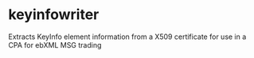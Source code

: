 keyinfowriter
=============

Extracts KeyInfo element information from a X509 certificate for use in a CPA for ebXML MSG trading
